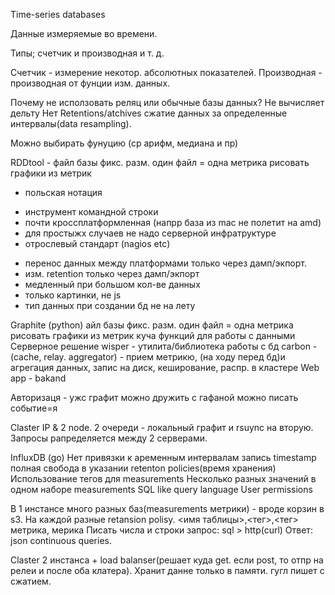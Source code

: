 Time-series databases

Данные измеряемые во времени.

Типы; счетчик и производная и т. д.

Счетчик - измерение некотор. абсолютных показателей.
Производная - производная от фунции изм. данных.

Почему не исползовать реляц или обычные базы данных?
Не вычисляет дельту
Нет Retentions/atchives сжатие данных за определенные интервалы(data resampling).

Можно выбирать фунуцию (ср арифм, медиана и пр)

RDDtool - 
файл базы фикс. разм. 
один файл = одна метрика
рисовать графики из метрик
- польская нотация
+ инструмент командной строки
+ почти кроссплатформленная (напрр база из mac не полетит на amd)
+ для простыжх случаев не надо серверной инфратруктуре
+ отрослевый стандарт (nagios etc)
- перенос данных между платформами только через дамп/экпорт.
- изм. retention только через дамп/экпорт
- медленный при большом кол-ве данных
- только картинки, не js
- тип данных при создании бд не на лету


Graphite (python)
айл базы фикс. разм. 
один файл = одна метрика
рисовать графики из метрик
куча функций для работы с данными
Серверное решение
wisper - утилита/библиотека работы с бд
carbon - (cache, relay. aggregator) - прием метрикю, (на ходу перед бд)и агрегация данных, запис на диск, кеширование, распр. в кластере
Web app - bakand

Авторизаця - ужс
графит можно дружить с гафаной
можно писать событие=я

Claster IP & 2 node. 2 очереди - локальный графит и rsuync на вторую. Запросы рапределяется между 2 серверами.



InfluxDB (go)
Нет привязки к аременным интервалам запись timestamp
полная свобода в указании retenton policies(время хранения)
Использование тегов для measurements
Несколько разных значений в одном наборе measurements
SQL like query language
User permissions

В 1 инстансе много разных баз(measurements метрики) - вроде корзин в s3. На каждой разные retansion polisy.
<имя таблицы>,<тег>,<тег> метрика, мерика <timestamp>
Писать числа и строки
запрос: sql > http(curl) Ответ: json
continuous queries.

Claster 2 инстанса + load balanser(решает куда get. если post, то отпр на релеи и после оба клатера).
Хранит данне только в памяти. гугл пишет с сжатием.
